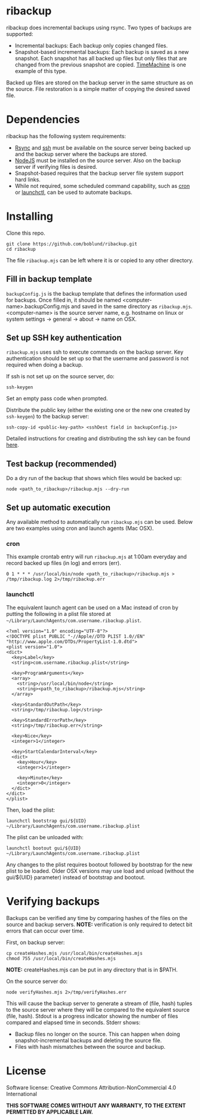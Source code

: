 # ribackup

ribackup does incremental backups using rsync. Two types of backups are supported:
- Incremental backups: Each backup only copies changed files.
- Snapshot-based incremental backups: Each backup is saved as a new snapshot. Each snapshot has all backed up files but only files that are changed from the previous snapshot are copied. [TimeMachine](https://support.apple.com/en-us/104984) is one example of this type.

Backed up files are stored on the backup server in the same structure as on the source. File restoration is a simple matter of copying the desired saved file.

# Dependencies

ribackup has the following system requirements:
- [Rsync](https://rsync.samba.org/) and [ssh](https://www.ssh.com/academy/ssh/) must be available on the source server being backed up and the backup server where the backups are stored.
- [NodeJS](https://nodejs.org) must be installed on the source server. Also on the backup server if verifying files is desired.
- Snapshot-based requires that the backup server file system support hard links.
- While not required, some scheduled command capability, such as [cron](https://en.wikipedia.org/wiki/Cron) or [launchctl](https://ss64.com/mac/launchctl.html), can be used to automate backups.

# Installing
Clone this repo.
```
git clone https://github.com/boblund/ribackup.git
cd ribackup
```
The file ```ribackup.mjs``` can be left where it is or copied to any other directory.
## Fill in backup template
```backupConfig.js``` is the backup template that defines the information used for backups. Once filled in, it should be named \<computer-name\>.backupConfig.mjs and saved in the same directory as ```ribackup.mjs```. \<computer-name\> is the source server name, e.g. hostname on linux or system settings -> general -> about -> name on OSX.

## Set up SSH key authentication
```ribackup.mjs``` uses ssh to execute commands on the backup server. Key authentication should be set up so that the username and password is not required when doing a backup.

If ssh is not set up on the source server, do:

```
ssh-keygen
```

Set an empty pass code when prompted.

Distribute the public key (either the existing one or the new one created by ```ssh-keygen```) to the backup server:

```
ssh-copy-id <public-key-path> <sshDest field in backupConfig.js>
```

Detailed instructions for creating and distributing the ssh key can be found [here](https://www.ssh.com/academy/ssh/copy-id).

## Test backup (recommended)
Do a dry run of the backup that shows which files would be backed up:
```
node <path_to_ribackup>/ribackup.mjs --dry-run
```
## Set up automatic execution
Any available method to automatically run ```ribackup.mjs``` can be used. Below are two examples using cron and launch agents (Mac OSX).
### cron
This example crontab entry will run ```ribackup.mjs``` at 1:00am everyday and record backed up files (in log) and errors (err).
```
0 1 * * * /usr/local/bin/node <path_to_ribackup>/ribackup.mjs > /tmp/ribackup.log 2>/tmp/ribackup.err
```
### launchctl
The equivalent launch agent can be used on a Mac instead of cron by putting the following in a plist file stored at ```~/Library/LaunchAgents/com.username.ribackup.plist```.
```
<?xml version="1.0" encoding="UTF-8"?>
<!DOCTYPE plist PUBLIC "-//Apple//DTD PLIST 1.0//EN" "http://www.apple.com/DTDs/PropertyList-1.0.dtd">
<plist version="1.0">
<dict>
  <key>Label</key>
  <string>com.username.ribackup.plist</string>

  <key>ProgramArguments</key>
  <array>
    <string>/usr/local/bin/node</string>
    <string><path_to_ribackup>/ribackup.mjs</string>
  </array>

  <key>StandardOutPath</key>
  <string>/tmp/ribackup.log</string>

  <key>StandardErrorPath</key>
  <string>/tmp/ribackup.err</string>

  <key>Nice</key>
  <integer>1</integer>

  <key>StartCalendarInterval</key>
  <dict>
    <key>Hour</key>
    <integer>1</integer>

    <key>Minute</key>
    <integer>0</integer>
  </dict>
</dict>
</plist>
```
Then, load the plist:
```
launchctl bootstrap gui/${UID} ~/Library/LaunchAgents/com.username.ribackup.plist
```
The plist can be unloaded with:
```
launchctl bootout gui/${UID} ~/Library/LaunchAgents/com.username.ribackup.plist
```
Any changes to the plist requires bootout followed by bootstrap for the new plist to be loaded. Older OSX versions may use load and unload (without the gui/${UID} parameter) instead of bootstrap and bootout.
# Verifying backups
Backups can be verified any time by comparing hashes of the files on the source and backup servers. **NOTE:** verification is only required to detect bit errors that can occur over time.

First, on backup server:
```
cp createHashes.mjs /usr/local/bin/createHashes.mjs
chmod 755 /usr/local/bin/createHashes.mjs
```
**NOTE:** createHashes.mjs can be put in any directory that is in $PATH.

On the source server do:
```
node verifyHashes.mjs 2>/tmp/verifyHashes.err
```
This will cause the backup server to generate a stream of (file, hash) tuples to the source server where they will be compared to the equivalent source (file, hash). Stdout is a progress indicator showing the number of files compared and elapsed time in seconds. Stderr shows:
- Backup files no longer on the source. This can happen when doing snapshot-incremental backups and deleting the source file.
- Files with hash mismatches between the source and backup.
# License

Software license: Creative Commons Attribution-NonCommercial 4.0 International

**THIS SOFTWARE COMES WITHOUT ANY WARRANTY, TO THE EXTENT PERMITTED BY APPLICABLE LAW.**
